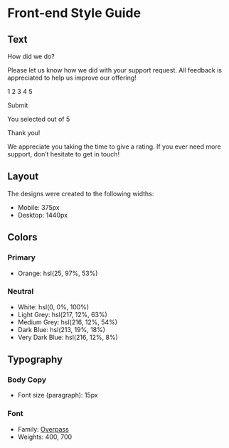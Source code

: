 # Front-end Style Guide

## Text

  <!-- Rating state start -->

How did we do?

Please let us know how we did with your support request. All feedback is appreciated
to help us improve our offering!

1 2 3 4 5

Submit

  <!-- Rating state end -->

  <!-- Thank you state start -->

You selected <!-- Add rating here --> out of 5

Thank you!

We appreciate you taking the time to give a rating. If you ever need more support,
don’t hesitate to get in touch!

  <!-- Thank you state end -->

## Layout

The designs were created to the following widths:

- Mobile: 375px
- Desktop: 1440px

## Colors

### Primary

- Orange: hsl(25, 97%, 53%)

### Neutral

- White: hsl(0, 0%, 100%)
- Light Grey: hsl(217, 12%, 63%)
- Medium Grey: hsl(216, 12%, 54%)
- Dark Blue: hsl(213, 19%, 18%)
- Very Dark Blue: hsl(216, 12%, 8%)

## Typography

### Body Copy

- Font size (paragraph): 15px

### Font

- Family: [Overpass](https://fonts.google.com/specimen/Overpass)
- Weights: 400, 700
